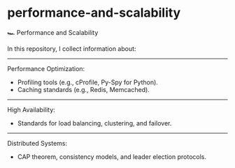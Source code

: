 # performance-and-scalability
🏎️ Performance and Scalability

In this repository, I collect information about:

---

Performance Optimization:

- Profiling tools (e.g., cProfile, Py-Spy for Python).
- Caching standards (e.g., Redis, Memcached).

---

High Availability:

- Standards for load balancing, clustering, and failover.

---

Distributed Systems:

- CAP theorem, consistency models, and leader election protocols.
